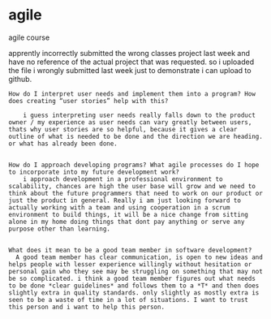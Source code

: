 # agile
agile course


apprently incorrectly submitted the wrong classes project last week and have no reference of the actual project that was requested. so i uploaded the file i wrongly submitted last week just to demonstrate i can upload to github.


    How do I interpret user needs and implement them into a program? How does creating “user stories” help with this?

        i guess interpreting user needs really falls down to the product owner / my experience as user needs can vary greatly between users, thats why user stories are so helpful, because it gives a clear outline of what is needed to be done and the direction we are heading. or what has already been done.

        
    How do I approach developing programs? What agile processes do I hope to incorporate into my future development work?
        i approach development in a professional environment to scalability, chances are high the user base will grow and we need to think about the future programmers that need to work on our product or just the product in general. Really i am just looking forward to actually working with a team and using cooperation in a scrum environment to build things, it will be a nice change from sitting alone in my home doing things that dont pay anything or serve any purpose other than learning.


    What does it mean to be a good team member in software development?
      A good team member has clear communication, is open to new ideas and helps people with lesser experience willingly without hesitation or personal gain who they see may be struggling on something that may not be so complicated. i think a good team member figures out what needs to be done *clear guidelines* and follows them to a *T* and then does slightly extra in quality standards. only slightly as mostly extra is seen to be a waste of time in a lot of situations. I want to trust this person and i want to help this person.
